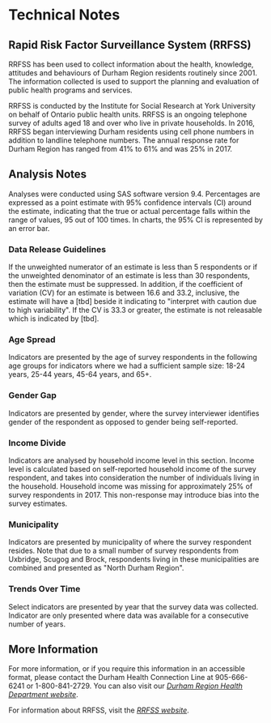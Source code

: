 # Technical Notes

## Rapid Risk Factor Surveillance System (RRFSS)  
RRFSS has been used to collect information about the health, knowledge, attitudes and behaviours of Durham Region residents routinely since 2001. The information collected is used to support the planning and evaluation of public health programs and services.

RRFSS is conducted by the Institute for Social Research at York University on behalf of Ontario public health units. RRFSS is an ongoing telephone survey of adults aged 18 and over who live in private households. In 2016, RRFSS began interviewing Durham residents using cell phone numbers in addition to landline telephone numbers. The annual response rate for Durham Region has ranged from 41% to 61% and was 25% in 2017.  

## Analysis Notes
Analyses were conducted using SAS software version 9.4. Percentages are expressed as a point estimate with 95% confidence intervals (CI) around the estimate, indicating that the true or actual percentage falls within the range of values, 95 out of 100 times. In charts, the 95% CI is represented by an error bar.  

### Data Release Guidelines
If the unweighted numerator of an estimate is less than 5 respondents or if the unweighted denominator of an estimate is less than 30 respondents, then the estimate must be suppressed. In addition, if the coefficient of variation (CV) for an estimate is between 16.6 and 33.2, inclusive, the estimate will have a [tbd] beside it indicating to "interpret with caution due to high variability". If the CV is 33.3 or greater, the estimate is not releasable which is indicated by [tbd].  

### Age Spread
Indicators are presented by the age of survey respondents in the following age groups for indicators where we had a sufficient sample size: 18-24 years, 25-44 years, 45-64 years, and 65+. 

### Gender Gap
Indicators are presented by gender, where the survey interviewer identifies gender of the respondent as opposed to gender being self-reported. 

### Income Divide
Indicators are analysed by household income level in this section. Income level is calculated based on self-reported household income of the survey respondent, and takes into consideration the number of individuals living in the household. Household income was missing for approximately 25% of survey respondents in 2017. This non-response may introduce bias into the survey estimates. 

### Municipality
Indicators are presented by municipality of where the survey respondent resides. Note that due to a small number of survey respondents from Uxbridge, Scugog and Brock, respondents living in these municipalities are combined and presented as "North Durham Region". 

### Trends Over Time
Select indicators are presented by year that the survey data was collected. Indicator are only presented where data was available for a consecutive number of years.  

## More Information
For more information, or if you require this information in an accessible format, please contact the Durham Health Connection Line at 905-666-6241 or 1-800-841-2729. You can also visit our *[Durham Region Health Department website](www.durham.ca/health)*.  

For information about RRFSS, visit the *[RRFSS website](www.rrfss.ca)*. 
